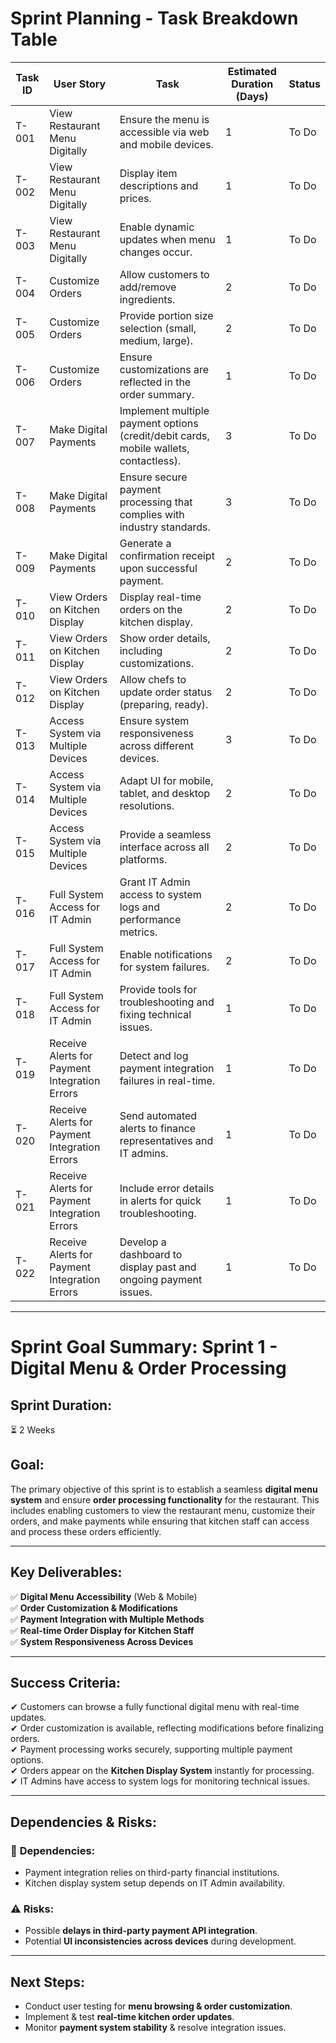 
# Sprint Planning - Task Breakdown Table

| **Task ID** | **User Story** | **Task** | **Estimated Duration (Days)** | **Status** |
|------------|--------------|---------|------------------------|---------|
| T-001 | View Restaurant Menu Digitally | Ensure the menu is accessible via web and mobile devices. | 1 | To Do |
| T-002 | View Restaurant Menu Digitally | Display item descriptions and prices. | 1 | To Do |
| T-003 | View Restaurant Menu Digitally | Enable dynamic updates when menu changes occur. | 1 | To Do |
| T-004 | Customize Orders | Allow customers to add/remove ingredients. | 2 | To Do |
| T-005 | Customize Orders | Provide portion size selection (small, medium, large). | 2 | To Do |
| T-006 | Customize Orders | Ensure customizations are reflected in the order summary. | 1 | To Do |
| T-007 | Make Digital Payments | Implement multiple payment options (credit/debit cards, mobile wallets, contactless). | 3 | To Do |
| T-008 | Make Digital Payments | Ensure secure payment processing that complies with industry standards. | 3 | To Do |
| T-009 | Make Digital Payments | Generate a confirmation receipt upon successful payment. | 2 | To Do |
| T-010 | View Orders on Kitchen Display | Display real-time orders on the kitchen display. | 2 | To Do |
| T-011 | View Orders on Kitchen Display | Show order details, including customizations. | 2 | To Do |
| T-012 | View Orders on Kitchen Display | Allow chefs to update order status (preparing, ready). | 2 | To Do |
| T-013 | Access System via Multiple Devices | Ensure system responsiveness across different devices. | 3 | To Do |
| T-014 | Access System via Multiple Devices | Adapt UI for mobile, tablet, and desktop resolutions. | 2 | To Do |
| T-015 | Access System via Multiple Devices | Provide a seamless interface across all platforms. | 2 | To Do |
| T-016 | Full System Access for IT Admin | Grant IT Admin access to system logs and performance metrics. | 2 | To Do |
| T-017 | Full System Access for IT Admin | Enable notifications for system failures. | 2 | To Do |
| T-018 | Full System Access for IT Admin | Provide tools for troubleshooting and fixing technical issues. | 1 | To Do |
| T-019 | Receive Alerts for Payment Integration Errors | Detect and log payment integration failures in real-time. | 1 | To Do |
| T-020 | Receive Alerts for Payment Integration Errors | Send automated alerts to finance representatives and IT admins. | 1 | To Do |
| T-021 | Receive Alerts for Payment Integration Errors | Include error details in alerts for quick troubleshooting. | 1 | To Do |
| T-022 | Receive Alerts for Payment Integration Errors | Develop a dashboard to display past and ongoing payment issues. | 1 | To Do |

---

# **Sprint Goal Summary: Sprint 1 - Digital Menu & Order Processing**

## **Sprint Duration:**  
⏳ 2 Weeks  

## **Goal:**  
The primary objective of this sprint is to establish a seamless **digital menu system** and ensure **order processing functionality** for the restaurant. This includes enabling customers to view the restaurant menu, customize their orders, and make payments while ensuring that kitchen staff can access and process these orders efficiently.  

---

## **Key Deliverables:**  
✅ **Digital Menu Accessibility** (Web & Mobile)  
✅ **Order Customization & Modifications**  
✅ **Payment Integration with Multiple Methods**  
✅ **Real-time Order Display for Kitchen Staff**  
✅ **System Responsiveness Across Devices**  

---

## **Success Criteria:**  
✔ Customers can browse a fully functional digital menu with real-time updates.  
✔ Order customization is available, reflecting modifications before finalizing orders.  
✔ Payment processing works securely, supporting multiple payment options.  
✔ Orders appear on the **Kitchen Display System** instantly for processing.  
✔ IT Admins have access to system logs for monitoring technical issues.  

---

## **Dependencies & Risks:**  
### 🔹 **Dependencies:**  
- Payment integration relies on third-party financial institutions.  
- Kitchen display system setup depends on IT Admin availability.  

### ⚠ **Risks:**  
- Possible **delays in third-party payment API integration**.  
- Potential **UI inconsistencies across devices** during development.  

---

## **Next Steps:**  
- Conduct user testing for **menu browsing & order customization**.  
- Implement & test **real-time kitchen order updates**.  
- Monitor **payment system stability** & resolve integration issues. 
